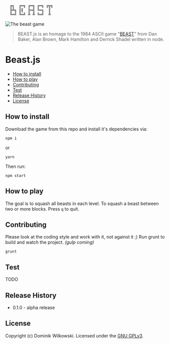 ```shell
  ╔╗  ╔═╗ ╔═╗ ╔═╗ ╔╦╗
  ╠╩╗ ║╣  ╠═╣ ╚═╗  ║
  ╚═╝ ╚═╝ ╩ ╩ ╚═╝  ╩
```

![The beast game](https://raw.githubusercontent.com/dominikwilkowski/beast.js/master/assets/play.gif)

> BEAST.js is an homage to the 1984 ASCII game "[BEAST](https://en.wikipedia.org/wiki/Beast_(video_game))" from Dan Baker, Alan Brown, Mark Hamilton and
> Derrick Shadel written in node.

# Beast.js

- [How to install](#how-to-install)
- [How to play](#how-to-play)
- [Contributing](#contributing)
- [Test](#test)
- [Release History](#release-history)
- [License](#license)


## How to install

Download the game from this repo and install it's dependencies via:

```shell
npm i
```

or

```
yarn
```

Then run:

```shell
npm start
```


## How to play

The goal is to squash all beasts in each level. To squash a beast between two or more blocks. Press `q` to quit.


## Contributing

Please look at the coding style and work with it, not against it ;)
Run grunt to build and watch the project. _(gulp coming)_

```shell
grunt
```


## Test

TODO


## Release History
* 0.1.0  -  alpha release


## License
Copyright (c) Dominik Wilkowski. Licensed under the [GNU GPLv3](https://github.com/dominikwilkowski/beast.js/blob/master/LICENSE).